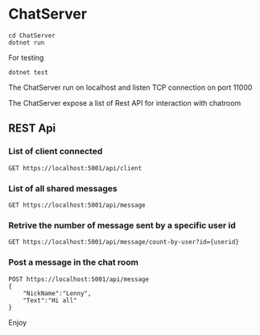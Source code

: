 # ChatServer

    cd ChatServer
    dotnet run

For testing 

    dotnet test

The ChatServer run on localhost and listen TCP connection on port 11000

The ChatServer expose a list of Rest API for interaction with chatroom

## REST Api

### List of client connected

    GET https://localhost:5001/api/client

### List of all shared messages

    GET https://localhost:5001/api/message

### Retrive the number of message sent by a specific user id

    GET https://localhost:5001/api/message/count-by-user?id={userid}

### Post a message in the chat room

    POST https://localhost:5001/api/message
    {
        "NickName":"Lenny",
        "Text":"Hi all"
    }      

Enjoy